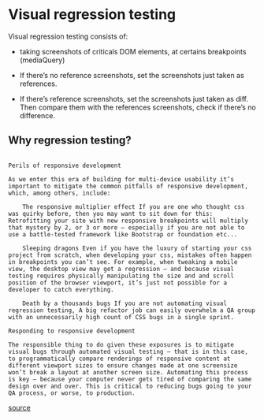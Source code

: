 # Visual regression testing

Visual regression testing consists of:

 + taking screenshots of criticals DOM elements, at certains
breakpoints (mediaQuery)

 + If there’s no reference screenshots, set the screenshots
 just taken as references.

 + If there’s reference screenshots, set the screenshots
 just taken as diff. Then compare them with the references screenshots, 
 check if there’s no difference.

Why regression testing?
---

```

Perils of responsive development

As we enter this era of building for multi-device usability it’s important to mitigate the common pitfalls of responsive development, which, among others, include:

    The responsive multiplier effect If you are one who thought css was quirky before, then you may want to sit down for this: Retrofitting your site with new responsive breakpoints will multiply that mystery by 2, or 3 or more – especially if you are not able to use a battle-tested framework like Bootstrap or foundation etc...

    Sleeping dragons Even if you have the luxury of starting your css project from scratch, when developing your css, mistakes often happen in breakpoints you can’t see. For example, when tweaking a mobile view, the desktop view may get a regression – and because visual testing requires physically manipulating the size and and scroll position of the browser viewport, it’s just not possible for a developer to catch everything.

    Death by a thousands bugs If you are not automating visual regression testing, A big refactor job can easily overwhelm a QA group with an unnecessarily high count of CSS bugs in a single sprint.

Responding to responsive development

The responsible thing to do given these exposures is to mitigate visual bugs through automated visual testing – that is in this case, to programmatically compare renderings of responsive content at different viewport sizes to ensure changes made at one screensize won’t break a layout at another screen size. Automating this process is key – because your computer never gets tired of comparing the same design over and over. This is critical to reducing bugs going to your QA process, or worse, to production.

```

[source](http://davidwalsh.name/visual-regression-testing-angular-applications)
